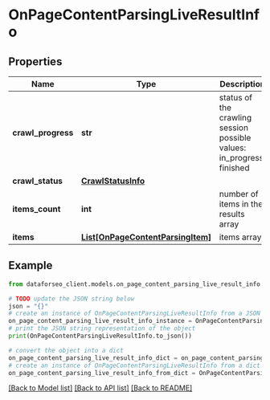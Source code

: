 # OnPageContentParsingLiveResultInfo


## Properties

Name | Type | Description | Notes
------------ | ------------- | ------------- | -------------
**crawl_progress** | **str** | status of the crawling session possible values: in_progress, finished | [optional] 
**crawl_status** | [**CrawlStatusInfo**](CrawlStatusInfo.md) |  | [optional] 
**items_count** | **int** | number of items in the results array | [optional] 
**items** | [**List[OnPageContentParsingItem]**](OnPageContentParsingItem.md) | items array | [optional] 

## Example

```python
from dataforseo_client.models.on_page_content_parsing_live_result_info import OnPageContentParsingLiveResultInfo

# TODO update the JSON string below
json = "{}"
# create an instance of OnPageContentParsingLiveResultInfo from a JSON string
on_page_content_parsing_live_result_info_instance = OnPageContentParsingLiveResultInfo.from_json(json)
# print the JSON string representation of the object
print(OnPageContentParsingLiveResultInfo.to_json())

# convert the object into a dict
on_page_content_parsing_live_result_info_dict = on_page_content_parsing_live_result_info_instance.to_dict()
# create an instance of OnPageContentParsingLiveResultInfo from a dict
on_page_content_parsing_live_result_info_from_dict = OnPageContentParsingLiveResultInfo.from_dict(on_page_content_parsing_live_result_info_dict)
```
[[Back to Model list]](../README.md#documentation-for-models) [[Back to API list]](../README.md#documentation-for-api-endpoints) [[Back to README]](../README.md)


